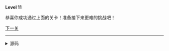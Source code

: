 **Level 11**

恭喜你成功通过上面的关卡！准备接下来更难的挑战吧！

[下一关](/riddle/b76i530y)

--------

<details><summary>源码</summary><pre>
**Level 11**

恭喜你成功通过上面的关卡！准备接下来更难的挑战吧！

[下一关](/riddle/b76i530y)
</pre></details>
